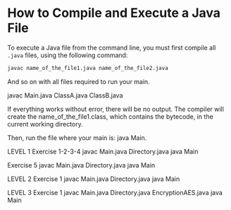 # How to Compile and Execute a Java File

To execute a Java file from the command line, you must first compile all `.java` files, using the following command:

```bash
javac name_of_the_file1.java name_of_the_file2.java
```

And so on with all files required to run your main.

javac Main.java ClassA.java ClassB.java

If everything works without error, there will be no output.
The compiler will create the name_of_the_file1.class,
which contains the bytecode, in the current working directory.

Then, run the file where your main is:
java Main.

LEVEL 1
Exercise 1-2-3-4
javac Main.java Directory.java
java Main

Exercise 5
javac Main.java Directory.java
java Main

LEVEL 2
Exercise 1
javac Main.java Directory.java
java Main

LEVEL 3
Exercise 1
javac Main.java Directory.java EncryptionAES.java
java Main
